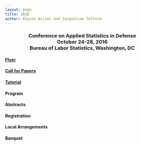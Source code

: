 ```yaml
---
layout: page
title: 2016
author: Alyson Wilson and Jacqueline Telford
---
```

<div align="center"><h3>Conference on Applied Statistics in Defense<br>
October 24-28, 2016<br>
Bureau of Labor Statistics, Washington, DC</h3></div>

#### [Flyer](https://alysongwilson.github.io/ACAS/CASD2016/CASD-Flyer-2016-Jun16.pdf)

#### [Call for Papers](https://alysongwilson.github.io/ACAS/CASD2016/callforpapers)

#### [Tutorial](https://alysongwilson.github.io/ACAS/CASD2016/tutorial)

#### Program

#### Abstracts

#### Registration

#### Local Arrangements

#### Banquet
